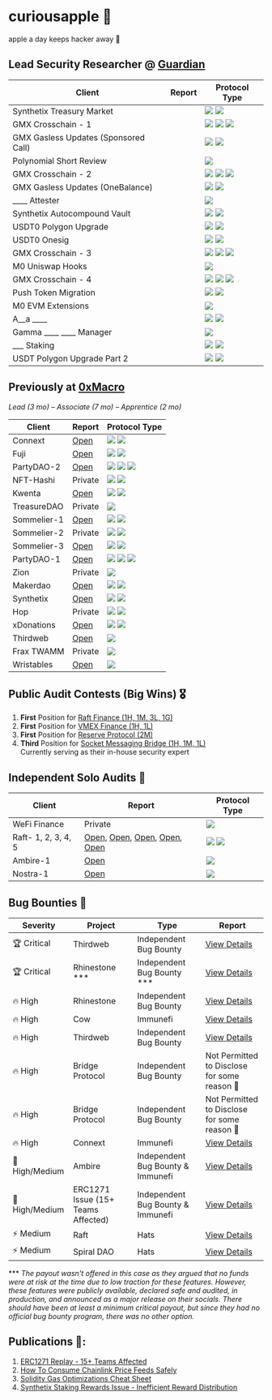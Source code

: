 # curiousapple 🦇
apple a day keeps hacker away 🍏

## Lead Security Researcher @ [Guardian](https://guardianaudits.com/)

| Client                              | Report | Protocol Type |
|-------------------------------------|--------|---------------|
| Synthetix Treasury Market           |        | ![](https://img.shields.io/badge/derivatives-0E8A16.svg?style=flat-square) ![](https://img.shields.io/badge/synthetic--assets-00B3A4.svg?style=flat-square) | <!-- Duration: 1 week --> |
| GMX Crosschain - 1                  |        | ![](https://img.shields.io/badge/crosschain-7957D5.svg?style=flat-square) ![](https://img.shields.io/badge/derivatives-0E8A16.svg?style=flat-square) ![](https://img.shields.io/badge/perps-1F6FEB.svg?style=flat-square) | <!-- Duration: 3 weeks --> |
| GMX Gasless Updates (Sponsored Call)|        | ![](https://img.shields.io/badge/account--abstraction-FF8C00.svg?style=flat-square) ![](https://img.shields.io/badge/relayers-6A737D.svg?style=flat-square) | <!-- Duration: 1.5 weeks --> |
| Polynomial Short Review             |        | ![](https://img.shields.io/badge/derivatives-0E8A16.svg?style=flat-square) | <!-- Duration: 0.5 week --> |
| GMX Crosschain - 2                  |        | ![](https://img.shields.io/badge/crosschain-7957D5.svg?style=flat-square) ![](https://img.shields.io/badge/derivatives-0E8A16.svg?style=flat-square) ![](https://img.shields.io/badge/perps-1F6FEB.svg?style=flat-square) | <!-- Duration: 1.5 weeks --> |
| GMX Gasless Updates (OneBalance)    |        | ![](https://img.shields.io/badge/account--abstraction-FF8C00.svg?style=flat-square) ![](https://img.shields.io/badge/relayers-6A737D.svg?style=flat-square) | <!-- Duration: 1 week --> |
| ____ Attester                       |        | ![](https://img.shields.io/badge/evm--attestation-A371F7.svg?style=flat-square) | <!-- Duration: 0.5 week --> |
| Synthetix Autocompound Vault        |        | ![](https://img.shields.io/badge/staking-F66A0A.svg?style=flat-square) ![](https://img.shields.io/badge/vault-F66A0A.svg?style=flat-square) | <!-- Duration: 1.5 weeks --> |
| USDT0 Polygon Upgrade               |        | ![](https://img.shields.io/badge/crosschain-7957D5.svg?style=flat-square) ![](https://img.shields.io/badge/stablecoin-2EA043.svg?style=flat-square) | <!-- Duration: 1 week --> |
| USDT0 Onesig                        |        | ![](https://img.shields.io/badge/crosschain-7957D5.svg?style=flat-square) ![](https://img.shields.io/badge/stablecoin-2EA043.svg?style=flat-square) | <!-- Duration: 0.5 week --> |
| GMX Crosschain - 3                  |        | ![](https://img.shields.io/badge/crosschain-7957D5.svg?style=flat-square) ![](https://img.shields.io/badge/derivatives-0E8A16.svg?style=flat-square) ![](https://img.shields.io/badge/perps-1F6FEB.svg?style=flat-square) | <!-- Duration: 1 week --> |
| M0 Uniswap Hooks                    |        | ![](https://img.shields.io/badge/amm-DB61A2.svg?style=flat-square) | <!-- Duration: 0.5 week --> |
| GMX Crosschain - 4                  |        | ![](https://img.shields.io/badge/crosschain-7957D5.svg?style=flat-square) ![](https://img.shields.io/badge/derivatives-0E8A16.svg?style=flat-square) ![](https://img.shields.io/badge/perps-1F6FEB.svg?style=flat-square) | <!-- Duration: 1 week --> |
| Push Token Migration                |        | ![](https://img.shields.io/badge/crosschain-7957D5.svg?style=flat-square) ![](https://img.shields.io/badge/erc20-0969DA.svg?style=flat-square) | <!-- Duration: 1 day --> |
| M0 EVM Extensions                   |        | ![](https://img.shields.io/badge/stablecoin-2EA043.svg?style=flat-square) | <!-- Duration: 1 week --> |
| A__a ____                           |        | ![](https://img.shields.io/badge/staking-F66A0A.svg?style=flat-square) ![](https://img.shields.io/badge/vault-F66A0A.svg?style=flat-square) | <!-- Duration: 1 week --> |
| Gamma ____ ____ Manager             |        | ![](https://img.shields.io/badge/amm-DB61A2.svg?style=flat-square) | <!-- Duration: 1.5 weeks --> |
| ___ Staking                         |        | ![](https://img.shields.io/badge/staking-F66A0A.svg?style=flat-square) ![](https://img.shields.io/badge/vault-F66A0A.svg?style=flat-square) | <!-- Duration: 0.2 week --> |
| USDT Polygon Upgrade Part 2         |        | ![](https://img.shields.io/badge/crosschain-7957D5.svg?style=flat-square) ![](https://img.shields.io/badge/stablecoin-2EA043.svg?style=flat-square) | <!-- Duration: 0.5 week --> |



## Previously at [0xMacro](https://0xmacro.com/)
*Lead (3 mo) – Associate (7 mo) – Apprentice (2 mo)*

| Client      | Report | Protocol Type |
|-------------|--------|---------------|
| Connext     | [Open](https://github.com/0xcuriousapple/curiousapple-audits/blob/main/src/Connext.pdf) | ![](https://img.shields.io/badge/bridge-0969DA.svg?style=flat-square) ![](https://img.shields.io/badge/crosschain-7957D5.svg?style=flat-square) | <!-- Position: Associate + Point | Duration: 6 weeks --> |
| Fuji        | [Open](https://github.com/0xcuriousapple/curiousapple-audits/blob/main/src/Fuji.pdf) | ![](https://img.shields.io/badge/crosschain-7957D5.svg?style=flat-square) ![](https://img.shields.io/badge/lending-34D058.svg?style=flat-square) | <!-- Position: Lead (Solo Auditor) | Duration: 4 weeks --> |
| PartyDAO-2  | [Open](https://github.com/0xcuriousapple/curiousapple-audits/blob/main/src/PartyDAO-2.pdf) | ![](https://img.shields.io/badge/dao-8250DF.svg?style=flat-square) ![](https://img.shields.io/badge/governance-6F42C1.svg?style=flat-square) ![](https://img.shields.io/badge/nft-111111.svg?style=flat-square) | <!-- Position: Lead | Duration: 2 weeks --> |
| NFT-Hashi   | Private | ![](https://img.shields.io/badge/crosschain-7957D5.svg?style=flat-square) ![](https://img.shields.io/badge/nft-111111.svg?style=flat-square) | <!-- Position: Lead | Duration: 0.5 week --> |
| Kwenta      | [Open](https://github.com/0xcuriousapple/curiousapple-audits/blob/main/src/Kwenta.pdf) | ![](https://img.shields.io/badge/account--abstraction-FF8C00.svg?style=flat-square) ![](https://img.shields.io/badge/perps-1F6FEB.svg?style=flat-square) | <!-- Position: Associate | Duration: 2 weeks --> |
| TreasureDAO | Private | ![](https://img.shields.io/badge/game-F97583.svg?style=flat-square) | <!-- Position: Associate | Duration: 4 weeks --> |
| Sommelier-1 | [Open](https://github.com/0xcuriousapple/curiousapple-audits/blob/main/src/Sommelier-1.pdf) | ![](https://img.shields.io/badge/staking-F66A0A.svg?style=flat-square) ![](https://img.shields.io/badge/vault-F66A0A.svg?style=flat-square) | <!-- Position: Associate | Duration: 2 weeks --> |
| Sommelier-2 | Private | ![](https://img.shields.io/badge/staking-F66A0A.svg?style=flat-square) ![](https://img.shields.io/badge/vault-F66A0A.svg?style=flat-square) | <!-- Position: Associate + Point | Duration: 3 weeks --> |
| Sommelier-3 | [Open](https://github.com/0xcuriousapple/curiousapple-audits/blob/main/src/Sommelier-3.pdf) | ![](https://img.shields.io/badge/staking-F66A0A.svg?style=flat-square) ![](https://img.shields.io/badge/vault-F66A0A.svg?style=flat-square) | <!-- Position: Associate | Duration: 3 weeks --> |
| PartyDAO-1  | [Open](https://github.com/0xcuriousapple/curiousapple-audits/blob/main/src/PartyDAO-1.pdf) | ![](https://img.shields.io/badge/dao-8250DF.svg?style=flat-square) ![](https://img.shields.io/badge/governance-6F42C1.svg?style=flat-square) ![](https://img.shields.io/badge/nft-111111.svg?style=flat-square) | <!-- Position: Associate | Duration: 4 weeks --> |
| Zion        | Private | ![](https://img.shields.io/badge/social-D876E3.svg?style=flat-square) | <!-- Position: Associate + Point | Duration: 2 weeks --> |
| Makerdao    | [Open](https://github.com/0xcuriousapple/curiousapple-audits/blob/main/src/Maker.pdf) | ![](https://img.shields.io/badge/lending-34D058.svg?style=flat-square) ![](https://img.shields.io/badge/stablecoin-2EA043.svg?style=flat-square) | <!-- Position: Associate | Duration: 1 week --> |
| Synthetix   | [Open](https://github.com/0xcuriousapple/curiousapple-audits/blob/main/src/Synthetix.pdf) | ![](https://img.shields.io/badge/derivatives-0E8A16.svg?style=flat-square) ![](https://img.shields.io/badge/synthetic--assets-00B3A4.svg?style=flat-square) | <!-- Position: Associate | Duration: 1 week --> |
| Hop         | Private | ![](https://img.shields.io/badge/bridge-0969DA.svg?style=flat-square) ![](https://img.shields.io/badge/crosschain-7957D5.svg?style=flat-square) | <!-- Position: Associate | Duration: 0.5 week --> |
| xDonations  | [Open](https://github.com/0xcuriousapple/curiousapple-audits/blob/main/src/xDonations.pdf) | ![](https://img.shields.io/badge/crosschain-7957D5.svg?style=flat-square) ![](https://img.shields.io/badge/donations-FBCA04.svg?style=flat-square) | <!-- Position: Associate | Duration: 0.5 week --> |
| Thirdweb    | [Open](https://github.com/0xcuriousapple/curiousapple-audits/blob/main/src/thirdweb.pdf) | ![](https://img.shields.io/badge/library-0366D6.svg?style=flat-square) | <!-- Position: Associate + Point | Duration: 2 weeks --> |
| Frax TWAMM  | Private | ![](https://img.shields.io/badge/amm-DB61A2.svg?style=flat-square) | <!-- Position: Apprentice | Duration: 2 weeks --> |
| Wristables  | [Open](https://github.com/0xcuriousapple/curiousapple-audits/blob/main/src/Wristables.pdf) | ![](https://img.shields.io/badge/nft-111111.svg?style=flat-square) | <!-- Position: Apprentice | Duration: 1 week --> |






##  Public Audit Contests (Big Wins) :medal_military:

1. **First** Position for [Raft Finance (1H, 1M, 3L, 1G)](https://github.com/raft-fi/contracts/issues?q=is%3Aissue%20is%3Aclosed%20author%3A0xcuriousapple)
2. **First** Position for [VMEX Finance (1H, 1L)](https://github.com/hats-finance/VMEX-0x050183b53cf62bcd6c2a932632f8156953fd146f/issues/24) </br>
3.  **First** Position for [Reserve Protocol (2M)](https://cantina.xyz/competitions/9dfca0bc-a7bf-482e-a3df-4eb861f55c4f/leaderboard) </br>
4. **Third** Position for [Socket Messaging Bridge (1H, 1M, 1L)](https://sockettech.notion.site/WarRoom-Leaderboard-47a977c54ff74fd48eac780a9d518c70) </br>
    Currently serving as their in-house security expert

## Independent Solo Audits :seedling:

| Client      | Report | Protocol Type |
|-------------|--------|---------------|
| WeFi Finance | Private | ![](https://img.shields.io/badge/lending-34D058.svg?style=flat-square) | <!-- Duration: ? --> |
| Raft- 1, 2, 3, 4, 5 | [Open](https://github.com/0xcuriousapple/curiousapple-audits/blob/main/src/Raft-1.md), [Open](https://github.com/0xcuriousapple/curiousapple-audits/blob/main/src/Raft-2.md), [Open](https://gist.github.com/0xcuriousapple/9537546b308ce08fdc20090c05b0f7d4), [Open](https://gist.github.com/0xcuriousapple/d5777b11dc6c109dcb207150e8bb3b56), [Open](https://gist.github.com/0xcuriousapple/d2d332af1edac19a6e856d309dc440c1) | ![](https://img.shields.io/badge/stablecoin-2EA043.svg?style=flat-square) ![](https://img.shields.io/badge/lending-34D058.svg?style=flat-square) | <!-- Duration: ? --> |
| Ambire-1 | [Open](https://gist.github.com/0xcuriousapple/3a670a8980991833df9ee124a6934e52) | ![](https://img.shields.io/badge/account--abstraction-FF8C00.svg?style=flat-square) | <!-- Duration: ? --> |
| Nostra-1 | [Open](https://gist.github.com/0xcuriousapple/3c306d93f884348c82b444c8ac2194ff) | ![](https://img.shields.io/badge/lending-34D058.svg?style=flat-square) | <!-- Duration: ? --> |



## Bug Bounties :santa:

| Severity | Project | Type | Report |
|----------|---------|------|--------|
| 🏆 Critical | Thirdweb | Independent Bug Bounty | [View Details](https://gist.github.com/0xcuriousapple/e3df31decac16d3859349b4247a3e50c) |
| 🏆 Critical | Rhinestone *** | Independent Bug Bounty *** | [View Details](https://gist.github.com/0xcuriousapple/d7128a1d8ee342e21e8cea3350687566) |
| 🔥 High | Rhinestone | Independent Bug Bounty | [View Details](https://gist.github.com/0xcuriousapple/6c099551fc45274c20f7fb773ad5f2a0) |
| 🔥 High | Cow | Immunefi | [View Details](https://gist.github.com/0xcuriousapple/f68f63ab25f463f8f9fb5759209ab497) |
| 🔥 High | Thirdweb | Independent Bug Bounty | [View Details](https://gist.github.com/0xcuriousapple/a47472a1107384cf5db1470dc8a6d2cb) |
| 🔥 High | Bridge Protocol | Independent Bug Bounty | Not Permitted to Disclose for some reason 🤷 |
| 🔥 High | Bridge Protocol | Independent Bug Bounty | Not Permitted to Disclose for some reason 🤷 |
| 🔥 High | Connext | Immunefi | [View Details](https://gist.github.com/0xcuriousapple/5a624d56d95c49b2a18f9ed64f070376) |
| 📌 High/Medium | Ambire | Independent Bug Bounty & Immunefi | [View Details](https://gist.github.com/0xcuriousapple/6e45a013b1a4878c584941f2958c19bc) |
| 📌 High/Medium | ERC1271 Issue (15+ Teams Affected) | Independent Bug Bounty & Immunefi | [View Details](https://mirror.xyz/curiousapple.eth/pFqAdW2LiJ-6S4sg_u1z08k4vK6BCJ33LcyXpnNb8yU) |
| ⚡ Medium | Raft | Hats | [View Details](https://gist.github.com/0xcuriousapple/ce1f4150674f2559e375b401a02dc776) |
| ⚡ Medium | Spiral DAO | Hats | [View Details](https://gist.github.com/0xcuriousapple/5b48f9d8072b15cd5b0c5371398df0f3) |



***  _The payout wasn't offered in this case as they argued that no funds were at risk at the time due to low traction for these features._ 
_However, these features were publicly available, declared safe and audited, in production, and announced as a major release on their socials._
_There should have been at least a minimum critical payout, but since they had no official bug bounty program, there was no other option._

## Publications 📑:
1. [ERC1271 Replay - 15+ Teams Affected](https://mirror.xyz/curiousapple.eth/pFqAdW2LiJ-6S4sg_u1z08k4vK6BCJ33LcyXpnNb8yU)
1. [How To Consume Chainlink Price Feeds Safely](https://0xmacro.com/writing/how-to-consume-chainlink-price-feeds-safely)
2. [Solidity Gas Optimizations Cheat Sheet](https://0xmacro.com/writing/solidity-gas-optimizations-cheat-sheet)
4. [Synthetix Staking Rewards Issue - Inefficient Reward Distribution](https://0xmacro.com/writing/synthetix-staking-rewards-issue-inefficient-reward-distribution)
